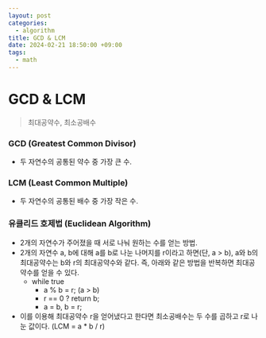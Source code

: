 ```yaml
---
layout: post
categories:
  - algorithm
title: GCD & LCM
date: 2024-02-21 18:50:00 +09:00
tags:
  - math
---
```

# GCD & LCM
>최대공약수, 최소공배수

### GCD (Greatest Common Divisor)
- 두 자연수의 공통된 약수 중 가장 큰 수.
### LCM (Least Common Multiple)
- 두 자연수의 공통된 배수 중 가장 작은 수.

### 유클리드 호제법 (Euclidean Algorithm)
- 2개의 자연수가 주어졌을 때 서로 나눠 원하는 수를 얻는 방법.
- 2개의 자연수 a, b에 대해 a를 b로 나눈 나머지를 r이라고 하면(단, a > b), a와 b의 최대공약수는 b와 r의 최대공약수와 같다. 즉, 아래와 같은 방법을 반복하면 최대공약수를 얻을 수 있다.
	- while true
		- a % b = r; (a > b)
		- r == 0 ? return b;
		- a = b, b = r;
- 이를 이용해 최대공약수 r을 얻어냈다고 한다면 최소공배수는 두 수를 곱하고 r로 나눈 값이다. (LCM = a * b / r)